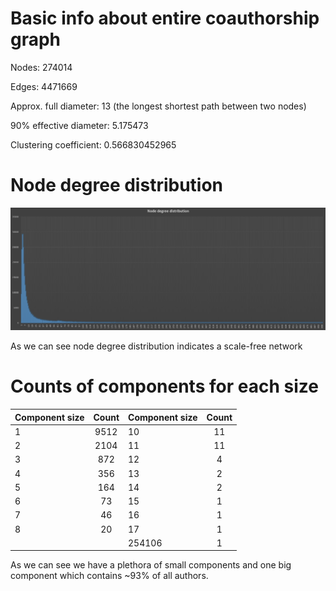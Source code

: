 # Basic info about entire coauthorship graph

Nodes: 274014

Edges: 4471669

Approx. full diameter: 13 (the longest shortest path between two nodes)

90% effective diameter: 5.175473

Clustering coefficient: 0.566830452965

# Node degree distribution

![Node degree distribution](node_degree_distribution.png "Node degree distribution")

As we can see node degree distribution indicates a scale-free network

# Counts of components for each size

| Component size | Count         | Component size | Count         |
| -------------- |:-------------:| -------------- |:-------------:|
| 1              | 9512          | 10             | 11            |
| 2              | 2104          | 11             | 11            |
| 3              | 872           | 12             | 4             |
| 4              | 356           | 13             | 2             |
| 5              | 164           | 14             | 2             |
| 6	             | 73            | 15             | 1             |
| 7              | 46            | 16             | 1             |
| 8              | 20            | 17             | 1             |
|                |               | 254106         |	1             |


As we can see we have a plethora of small components and one big component which contains ~93% of all authors.


